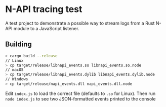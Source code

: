 # N-API tracing test

A test project to demonstrate a possible way to stream logs from a Rust N-API
module to a JavaScript listener.

## Building

``` sh
> cargo build --release
// Linux
> cp target/release/libnapi_events.so libnapi_events.so.node
// macOS
> cp target/release/libnapi_events.dylib libnapi_events.dylib.node
// Windows
> cp target/release/napi_events.dll napi_events.dll.node
```

Edit `index.js` to load the correct file (defaults to `.so` for Linux). Then run
`node index.js` to see two JSON-formatted events printed to the console
